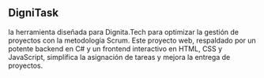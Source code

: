 ## DigniTask 
la herramienta diseñada para Dignita.Tech para optimizar la gestión de proyectos con la metodología Scrum. Este proyecto web, respaldado por un potente backend en C# y un frontend interactivo en HTML, CSS y JavaScript, simplifica la asignación de tareas y mejora la entrega de proyectos.
